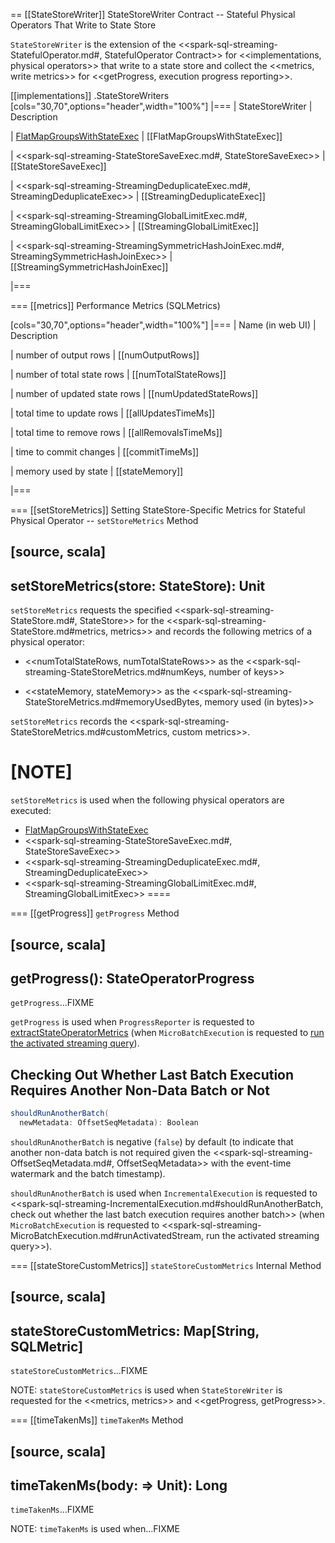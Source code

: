 == [[StateStoreWriter]] StateStoreWriter Contract -- Stateful Physical Operators That Write to State Store

`StateStoreWriter` is the extension of the <<spark-sql-streaming-StatefulOperator.md#, StatefulOperator Contract>> for <<implementations, physical operators>> that write to a state store and collect the <<metrics, write metrics>> for <<getProgress, execution progress reporting>>.

[[implementations]]
.StateStoreWriters
[cols="30,70",options="header",width="100%"]
|===
| StateStoreWriter
| Description

| [FlatMapGroupsWithStateExec](physical-operators/FlatMapGroupsWithStateExec.md)
| [[FlatMapGroupsWithStateExec]]

| <<spark-sql-streaming-StateStoreSaveExec.md#, StateStoreSaveExec>>
| [[StateStoreSaveExec]]

| <<spark-sql-streaming-StreamingDeduplicateExec.md#, StreamingDeduplicateExec>>
| [[StreamingDeduplicateExec]]

| <<spark-sql-streaming-StreamingGlobalLimitExec.md#, StreamingGlobalLimitExec>>
| [[StreamingGlobalLimitExec]]

| <<spark-sql-streaming-StreamingSymmetricHashJoinExec.md#, StreamingSymmetricHashJoinExec>>
| [[StreamingSymmetricHashJoinExec]]

|===

=== [[metrics]] Performance Metrics (SQLMetrics)

[cols="30,70",options="header",width="100%"]
|===
| Name (in web UI)
| Description

| number of output rows
| [[numOutputRows]]

| number of total state rows
| [[numTotalStateRows]]

| number of updated state rows
| [[numUpdatedStateRows]]

| total time to update rows
| [[allUpdatesTimeMs]]

| total time to remove rows
| [[allRemovalsTimeMs]]

| time to commit changes
| [[commitTimeMs]]

| memory used by state
| [[stateMemory]]

|===

=== [[setStoreMetrics]] Setting StateStore-Specific Metrics for Stateful Physical Operator -- `setStoreMetrics` Method

[source, scala]
----
setStoreMetrics(store: StateStore): Unit
----

`setStoreMetrics` requests the specified <<spark-sql-streaming-StateStore.md#, StateStore>> for the <<spark-sql-streaming-StateStore.md#metrics, metrics>> and records the following metrics of a physical operator:

* <<numTotalStateRows, numTotalStateRows>> as the <<spark-sql-streaming-StateStoreMetrics.md#numKeys, number of keys>>

* <<stateMemory, stateMemory>> as the <<spark-sql-streaming-StateStoreMetrics.md#memoryUsedBytes, memory used (in bytes)>>

`setStoreMetrics` records the <<spark-sql-streaming-StateStoreMetrics.md#customMetrics, custom metrics>>.

[NOTE]
====
`setStoreMetrics` is used when the following physical operators are executed:

* [FlatMapGroupsWithStateExec](physical-operators/FlatMapGroupsWithStateExec.md)
* <<spark-sql-streaming-StateStoreSaveExec.md#, StateStoreSaveExec>>
* <<spark-sql-streaming-StreamingDeduplicateExec.md#, StreamingDeduplicateExec>>
* <<spark-sql-streaming-StreamingGlobalLimitExec.md#, StreamingGlobalLimitExec>>
====

=== [[getProgress]] `getProgress` Method

[source, scala]
----
getProgress(): StateOperatorProgress
----

`getProgress`...FIXME

`getProgress` is used when `ProgressReporter` is requested to [extractStateOperatorMetrics](ProgressReporter.md#extractStateOperatorMetrics) (when `MicroBatchExecution` is requested to [run the activated streaming query](spark-sql-streaming-MicroBatchExecution.md#runActivatedStream)).

## <span id="shouldRunAnotherBatch"> Checking Out Whether Last Batch Execution Requires Another Non-Data Batch or Not

```scala
shouldRunAnotherBatch(
  newMetadata: OffsetSeqMetadata): Boolean
```

`shouldRunAnotherBatch` is negative (`false`) by default (to indicate that another non-data batch is not required given the <<spark-sql-streaming-OffsetSeqMetadata.md#, OffsetSeqMetadata>> with the event-time watermark and the batch timestamp).

`shouldRunAnotherBatch` is used when `IncrementalExecution` is requested to <<spark-sql-streaming-IncrementalExecution.md#shouldRunAnotherBatch, check out whether the last batch execution requires another batch>> (when `MicroBatchExecution` is requested to <<spark-sql-streaming-MicroBatchExecution.md#runActivatedStream, run the activated streaming query>>).

=== [[stateStoreCustomMetrics]] `stateStoreCustomMetrics` Internal Method

[source, scala]
----
stateStoreCustomMetrics: Map[String, SQLMetric]
----

`stateStoreCustomMetrics`...FIXME

NOTE: `stateStoreCustomMetrics` is used when `StateStoreWriter` is requested for the <<metrics, metrics>> and <<getProgress, getProgress>>.

=== [[timeTakenMs]] `timeTakenMs` Method

[source, scala]
----
timeTakenMs(body: => Unit): Long
----

`timeTakenMs`...FIXME

NOTE: `timeTakenMs` is used when...FIXME
